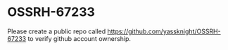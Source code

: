 # OSSRH-67233
Please create a public repo called https://github.com/yassknight/OSSRH-67233 to verify github account ownership.
